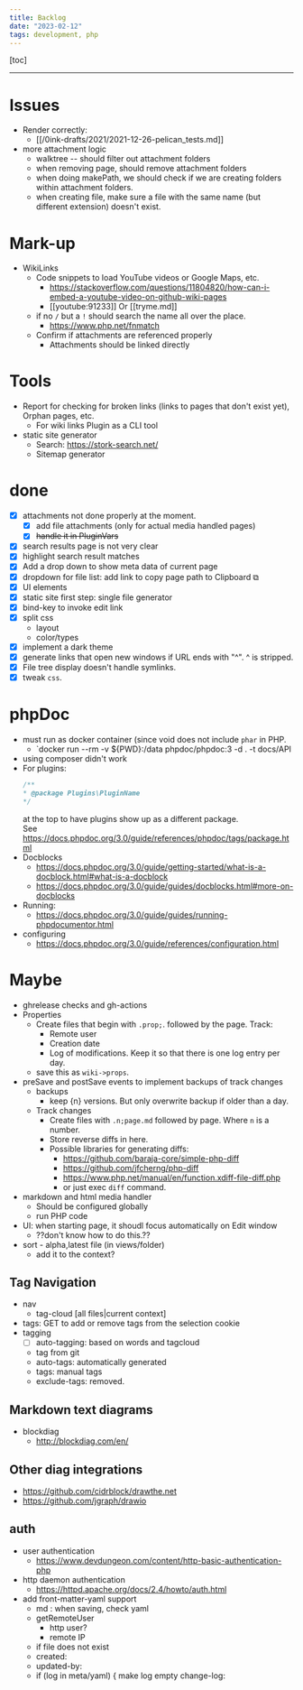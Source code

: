 ```yaml
---
title: Backlog
date: "2023-02-12"
tags: development, php
---
```

[toc]

***


# Issues

- Render correctly:
  - [[/0ink-drafts/2021/2021-12-26-pelican_tests.md]]
- more attachment logic
  - walktree -- should filter out attachment folders
  - when removing page, should remove attachment folders
  - when doing makePath, we should check if we are creating folders within attachment folders.
  - when creating file, make sure a file with the same name (but different extension)
    doesn't exist.

# Mark-up

- WikiLinks
  - Code snippets to load YouTube videos or Google Maps, etc.
    - https://stackoverflow.com/questions/11804820/how-can-i-embed-a-youtube-video-on-github-wiki-pages
    - [[youtube:91233]] Or [[tryme.md]] 
  - if no `/` but a `!` should search the name all
    over the place.
    - https://www.php.net/fnmatch
  - Confirm if attachments are referenced properly
    - Attachments should be linked directly

# Tools

- Report for checking for broken links (links to pages that don't exist yet), Orphan pages, etc.
  - For wiki links Plugin as a CLI tool
- static site generator
  - Search: https://stork-search.net/
  - Sitemap generator

# done 

- [x] attachments not done properly at the moment.
  - [x] add file attachments (only for actual media handled pages)
  - [x] ~~handle it in PluginVars~~
- [x] search results page is not very clear
- [x] highlight search result matches
- [x] Add a drop down to show meta data of current page
- [x] dropdown for file list: add link to copy page path to Clipboard &#x29C9;
- [x] UI elements
- [x] static site first step: single file generator
- [x] bind-key to invoke edit link
- [x] split css
  - layout
  - color/types
- [x] implement a dark theme
- [x] generate links that open new windows if URL ends with "^".  ^ is stripped.
- [x] File tree display doesn't handle symlinks.
-[x]  tweak `css`.

# phpDoc

- must run as docker container (since void does not include `phar` in PHP.
  - `docker run --rm -v ${PWD}:/data phpdoc/phpdoc:3 -d . -t docs/API
- using composer didn't work
- For plugins:
  ```php
  /**
  * @package Plugins\PluginName
  */
  ```
  at the top to have plugins show up as a different package. \
  See https://docs.phpdoc.org/3.0/guide/references/phpdoc/tags/package.html
- Docblocks
  - https://docs.phpdoc.org/3.0/guide/getting-started/what-is-a-docblock.html#what-is-a-docblock
  - https://docs.phpdoc.org/3.0/guide/guides/docblocks.html#more-on-docblocks
- Running:
  - https://docs.phpdoc.org/3.0/guide/guides/running-phpdocumentor.html
- configuring
  - https://docs.phpdoc.org/3.0/guide/references/configuration.html

# Maybe

- ghrelease checks and gh-actions
- Properties
  - Create files that begin with `.prop;`. followed by the page.  Track:
    - Remote user
    - Creation date
    - Log of modifications.  Keep it so that there is one log entry per day.
  - save this as `wiki->props`.
- preSave and postSave events to implement backups of track changes
  - backups
    - keep {n} versions.  But only overwrite backup if older than a day.
  - Track changes
    - Create files with `.n;page.md` followed by page.  Where `n` is a number.
    - Store reverse diffs in here.
    - Possible libraries for generating diffs:
      - https://github.com/baraja-core/simple-php-diff
      - https://github.com/jfcherng/php-diff
      - https://www.php.net/manual/en/function.xdiff-file-diff.php
      - or just exec `diff` command.
- markdown and html media handler
  - Should be configured globally
  - run PHP code
- UI: when starting page, it shoudl focus automatically on Edit window
  - ??don't know how to do this.??
- sort - alpha,latest file (in views/folder)
  - add it to the context?

## Tag Navigation

- nav
  - tag-cloud [all files|current context]
- tags: GET to add or remove tags from the selection cookie
- tagging
  - [ ] auto-tagging: based on words and tagcloud
  - tag from git
  - auto-tags: automatically generated
  - tags: manual tags
  - exclude-tags: removed.


## Markdown text diagrams

- blockdiag
  - http://blockdiag.com/en/

## Other diag integrations

- https://github.com/cidrblock/drawthe.net
- https://github.com/jgraph/drawio

## auth

- user authentication
  - https://www.devdungeon.com/content/http-basic-authentication-php
- http daemon authentication
  - https://httpd.apache.org/docs/2.4/howto/auth.html
- add front-matter-yaml support
  - md : when saving, check yaml
  - getRemoteUser
      - http user?
      - remote IP
  - if file does not exist
  - created: <date> <remote-user>
  - updated-by: <remote-user>
  - if (log in meta/yaml) {
    make log empty
    change-log: <date> <remote-user> <log-msg>

  
